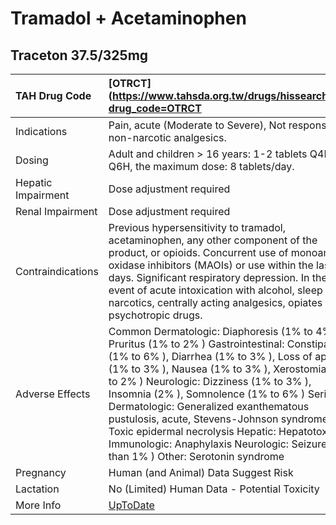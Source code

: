 # Tramadol + Acetaminophen

## Traceton 37.5/325mg

| TAH Drug Code      | [OTRCT](https://www.tahsda.org.tw/drugs/hissearch.php?drug_code=OTRCT                                                                                                                                                                                                                                                                                                                                                                                                                                                          |
|:-------------------|:-------------------------------------------------------------------------------------------------------------------------------------------------------------------------------------------------------------------------------------------------------------------------------------------------------------------------------------------------------------------------------------------------------------------------------------------------------------------------------------------------------------------------------|
| Indications        | Pain, acute (Moderate to Severe), Not responsive to non-narcotic analgesics.                                                                                                                                                                                                                                                                                                                                                                                                                                                   |
| Dosing             | Adult and children > 16 years: 1-2 tablets Q4H-Q6H, the maximum dose: 8 tablets/day.                                                                                                                                                                                                                                                                                                                                                                                                                                           |
| Hepatic Impairment | Dose adjustment required                                                                                                                                                                                                                                                                                                                                                                                                                                                                                                       |
| Renal Impairment   | Dose adjustment required                                                                                                                                                                                                                                                                                                                                                                                                                                                                                                       |
| Contraindications  | Previous hypersensitivity to tramadol, acetaminophen, any other component of the product, or opioids. Concurrent use of monoamine oxidase inhibitors (MAOIs) or use within the last 14 days. Significant respiratory depression. In the event of acute intoxication with alcohol, sleep aids, narcotics, centrally acting analgesics, opiates or psychotropic drugs.                                                                                                                                                           |
| Adverse Effects    | Common Dermatologic: Diaphoresis (1% to 4% ), Pruritus (1% to 2% ) Gastrointestinal: Constipation (1% to 6% ), Diarrhea (1% to 3% ), Loss of appetite (1% to 3% ), Nausea (1% to 3% ), Xerostomia (1% to 2% ) Neurologic: Dizziness (1% to 3% ), Insomnia (2% ), Somnolence (1% to 6% ) Serious Dermatologic: Generalized exanthematous pustulosis, acute, Stevens-Johnson syndrome, Toxic epidermal necrolysis Hepatic: Hepatotoxicity Immunologic: Anaphylaxis Neurologic: Seizure (less than 1% ) Other: Serotonin syndrome |
| Pregnancy          | Human (and Animal) Data Suggest Risk                                                                                                                                                                                                                                                                                                                                                                                                                                                                                           |
| Lactation          | No (Limited) Human Data - Potential Toxicity                                                                                                                                                                                                                                                                                                                                                                                                                                                                                   |
| More Info          | [UpToDate](https://www.uptodate.com/contents/tramadol-and-acetaminophen-drug-information)                                                                                                                                                                                                                                                                                                                                                                                                                                      |

